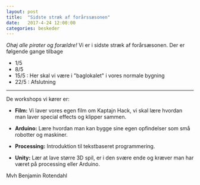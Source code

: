 ```yaml
---
layout: post
title:  "Sidste stræk af forårssæsonen"
date:   2017-4-24 12:00:00
categories: beskeder
---
```


*Ohøj alle pirater og forældre!*
Vi er i sidste stræk af forårsæsonen.
Der er følgende gange tilbage
* 1/5
* 8/5
* 15/5 : Her skal vi være i "baglokalet" i vores normale bygning
* 22/5 : Afslutning

---
De workshops vi kører er:
- **Film:** Vi laver vores egen film om Kaptajn Hack, vi skal lære hvordan man
laver special effects og klipper sammen.

- **Arduino:** Lære hvordan man kan bygge sine egen opfindelser som små robotter
og maskiner.

- **Processing:** Introduktion til tekstbaseret programmering.

- **Unity:** Lær at lave større 3D spil, er i den svære ende og kræver man har
været på processing eller Arduino.



Mvh Benjamin Rotendahl

